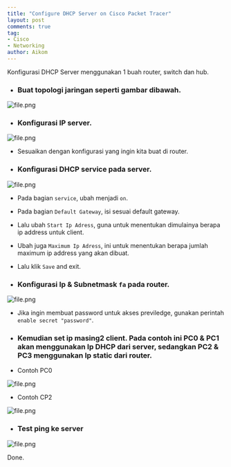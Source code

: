 ```yaml
---
title: "Configure DHCP Server on Cisco Packet Tracer"
layout: post
comments: true
tag:
- Cisco
- Networking
author: Aikom
---
```

Konfigurasi DHCP Server menggunakan 1 buah router, switch dan hub.


* ### Buat topologi jaringan seperti gambar dibawah.

![file.png]({{site.baseurl}}/assets/images/cisco/topology-2.png)

* ### Konfigurasi IP server.

![file.png]({{site.baseurl}}/assets/images/cisco/setting-ip-server.png)

* Sesuaikan dengan konfigurasi yang ingin kita buat di router.


* ### Konfigurasi DHCP service pada server.

![file.png]({{site.baseurl}}/assets/images/cisco/setting-dhcp-server.png)

* Pada bagian `service`, ubah menjadi `on`.
* Pada bagian `Default Gateway`, isi sesuai default gateway.
* Lalu ubah `Start Ip Adress`, guna untuk menentukan dimulainya berapa ip address untuk client.
* Ubah juga `Maximum Ip Adress`, ini untuk menentukan berapa jumlah maximum ip address yang akan dibuat.
* Lalu klik `Save` and exit.

* ### Konfigurasi Ip & Subnetmask `fa` pada router.

![file.png]({{site.baseurl}}/assets/images/cisco/setting-router.png)

* Jika ingin membuat password untuk akses previledge, gunakan perintah `enable secret "password"`.

* ### Kemudian set ip masing2 client. Pada contoh ini PC0 & PC1 akan menggunakan Ip DHCP dari server, sedangkan PC2 & PC3 menggunakan Ip static dari router.

* Contoh PC0

![file.png]({{site.baseurl}}/assets/images/cisco/dhcp-PC0.png)

* Contoh CP2

![file.png]({{site.baseurl}}/assets/images/cisco/dhcp-PC2.png)

* ### Test ping ke server

![file.png]({{site.baseurl}}/assets/images/cisco/dhcp-PC2-ping.png)

Done.
